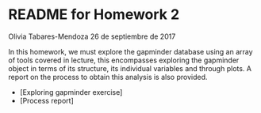 README for Homework 2
================
Olivia Tabares-Mendoza
26 de septiembre de 2017

In this homework, we must explore the gapminder database using an array of tools covered in lecture, this encompasses exploring the gapminder object in terms of its structure, its individual variables and through plots. A report on the process to obtain this analysis is also provided.

-   \[Exploring gapminder exercise\]
-   \[Process report\]
